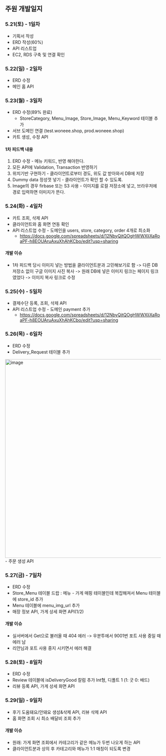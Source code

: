 ## 주원 개발일지

### 5.21(토) - 1일차
- 기획서 작성
- ERD 작성(60%)
- API 리스트업
- EC2, RDS 구축 및 연결 확인

### 5.22(일) - 2일차
- ERD 수정
- 메인 홈 API

### 5.23(월) - 3일차
- ERD 수정(89% 완료)
	- StoreCategory, Menu_Image, Store_Image, Menu_Keyword 테이블 추가
- 서브 도메인 연결 (test.woneee.shop, prod.woneee.shop)
- 카트 생성, 수정 API
#### 1차 피드백 내용
  1. ERD 수정  - 메뉴 키워드, 반영 해야한다.
  2. 모든 API에 Validation, Transaction 반영하기
  3. 위치기반 구현하기 - 클라이언트로부터 경도, 위도 값 받아와서 DB에 저장
  4. Dummy data 정성껏 넣기 - 클라이언트가 확인 할 수 있도록.
  5. Image의 경우 firbase 또는 S3 사용 - 이미지를 로컬 저장소에 넣고, 브라우저에 경로 입력하면 이미지가 뜬다.


### 5.24(화) - 4일차
- 카트 조회, 삭제 API
- 클라이언트와 홈 화면 연동 확인
- API 리스트업 수정 - 도메인을 users, store, category, order 4개로 최소화 
  - https://docs.google.com/spreadsheets/d/12NbyQjtQOgHWWXliXaRoaPF-h8EOUAruAxuXhAhKCbo/edit?usp=sharing
  
#### 개발 이슈 
- 1차 피드백 당시 이미지 넣는 방법을 클라이언트분과 고민해보기로 함
-> 다른 DB저장소 없이 구글 이미지 사진 복사 
-> 원래 DB에 넣은 이미지 링크는 페이지 링크였었다 -> 이미지 복사 링크로 수정

### 5.25(수) - 5일차
- 결제수단 등록, 조회, 삭제 API
- API 리스트업 수정 - 도메인 payment 추가
  - https://docs.google.com/spreadsheets/d/12NbyQjtQOgHWWXliXaRoaPF-h8EOUAruAxuXhAhKCbo/edit?usp=sharing

### 5.26(목) - 6일차
- ERD 수정
 - Delivery_Request 테이블 추가
 <img width="642" alt="image" src=https://user-images.githubusercontent.com/87613419/170449444-c9ee464b-0e58-424d-a1fa-f5e94229bef0.png>
- 주문 생성 API

### 5.27(금) - 7일차
- ERD 수정
 - Store_Menu 테이블 드랍 : 메뉴 - 가게 매핑 테이블인데 복잡해져서 Menu 테이블에 store_id 추가
 - Menu 테이블에 menu_img_url 추가
- 매장 정보 API, 가게 상세 화면 API(1/2)

#### 개발 이슈 
- 실서버에서 Get으로 불러올 때 404 에러 -> 우분투에서 9001번 포트 사용 중일 때 에러 남
 - 리안님과 포트 사용 중지 시키면서 에러 해결 
 
### 5.28(토) - 8일차
- ERD 수정
 - Review 테이블에 isDeliveryGood 칼럼 추가 Int형, 디폴트 1 (1: 굿 0: 배드)
- 리뷰 등록 API, 가게 상세 화면 API

### 5.29(일) - 9일차
- 후기 도움돼요/안돼요 생성&삭제 API, 리뷰 삭제 API
- 홈 화면 조회 시 최소 배달비 조회 추가

#### 개발 이슈
- 원래: 가게 화면 조회에서 카테고리가 같은 메뉴가 두번 나오게 하는 API 
 - 클라이언트분과 상의 후 카테고리와 메뉴가 1:1 매칭이 되도록 변경
